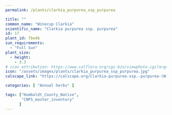 ```yaml
---
permalink: /plants/clarkia_purpurea_ssp_purpurea

title: ""
common_name: "Winecup Clarkia"
scientific_name: "Clarkia purpurea ssp. purpurea"
id: 17
plant_id: fbe4b 
sun_requirements:
  - "Full Sun"
plant_size:
  - height: 
    - 3.3
# icon attribution: https://www.calflora.org/cgi-bin/viewphoto.cgi?arg=/app/up/entry/59/17824.jpg 
icon: "/assets/images/plants/clarkia_purpurea_ssp_purpurea.jpg" 
calscape_link: "https://calscape.org/Clarkia-purpurea-ssp.-purpurea-(Winecup-Clarkia)"

categories: [ "Annual herbs" ]

tags: ["Humboldt_County_Native",
       "CNPS_master_inventory"
      ]
---
```



